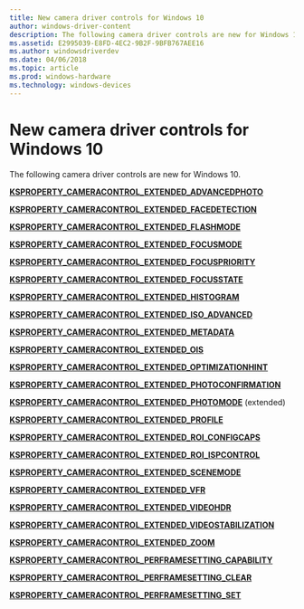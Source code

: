 ```yaml
---
title: New camera driver controls for Windows 10
author: windows-driver-content
description: The following camera driver controls are new for Windows 10.
ms.assetid: E2995039-E8FD-4EC2-9B2F-9BFB767AEE16
ms.author: windowsdriverdev
ms.date: 04/06/2018
ms.topic: article
ms.prod: windows-hardware
ms.technology: windows-devices
---
```


# New camera driver controls for Windows 10


The following camera driver controls are new for Windows 10.

[**KSPROPERTY\_CAMERACONTROL\_EXTENDED\_ADVANCEDPHOTO**](ksproperty-cameracontrol-extended-advancedphoto.md)

[**KSPROPERTY\_CAMERACONTROL\_EXTENDED\_FACEDETECTION**](ksproperty-cameracontrol-extended-facedetection.md)

[**KSPROPERTY\_CAMERACONTROL\_EXTENDED\_FLASHMODE**](ksproperty-cameracontrol-extended-flashmode2.md)

[**KSPROPERTY\_CAMERACONTROL\_EXTENDED\_FOCUSMODE**](ksproperty-cameracontrol-extended-focusmode2.md)

[**KSPROPERTY\_CAMERACONTROL\_EXTENDED\_FOCUSPRIORITY**](ksproperty-cameracontrol-extended-focuspriority.md)

[**KSPROPERTY\_CAMERACONTROL\_EXTENDED\_FOCUSSTATE**](ksproperty-cameracontrol-extended-focusstate.md)

[**KSPROPERTY\_CAMERACONTROL\_EXTENDED\_HISTOGRAM**](ksproperty-cameracontrol-extended-histogram.md)

[**KSPROPERTY\_CAMERACONTROL\_EXTENDED\_ISO\_ADVANCED**](ksproperty-cameracontrol-extended-iso-advanced.md)

[**KSPROPERTY\_CAMERACONTROL\_EXTENDED\_METADATA**](ksproperty-cameracontrol-extended-metadata.md)

[**KSPROPERTY\_CAMERACONTROL\_EXTENDED\_OIS**](ksproperty-cameracontrol-extended-ois.md)

[**KSPROPERTY\_CAMERACONTROL\_EXTENDED\_OPTIMIZATIONHINT**](ksproperty-cameracontrol-extended-optimizationhint-.md)

[**KSPROPERTY\_CAMERACONTROL\_EXTENDED\_PHOTOCONFIRMATION**](ksproperty-cameracontrol-extended-photoconfirmation.md)

[**KSPROPERTY\_CAMERACONTROL\_EXTENDED\_PHOTOMODE**](ksproperty-cameracontrol-extended-photomode2.md) (extended)

[**KSPROPERTY\_CAMERACONTROL\_EXTENDED\_PROFILE**](ksproperty-cameracontrol-extended-profile.md)

[**KSPROPERTY\_CAMERACONTROL\_EXTENDED\_ROI\_CONFIGCAPS**](ksproperty-cameracontrol-extended-roi-configcaps.md)

[**KSPROPERTY\_CAMERACONTROL\_EXTENDED\_ROI\_ISPCONTROL**](ksproperty-cameracontrol-extended-roi-ispcontrol.md)

[**KSPROPERTY\_CAMERACONTROL\_EXTENDED\_SCENEMODE**](ksproperty-cameracontrol-extended-scenemode2.md)

[**KSPROPERTY\_CAMERACONTROL\_EXTENDED\_VFR**](ksproperty-cameracontrol-extended-vfr.md)

[**KSPROPERTY\_CAMERACONTROL\_EXTENDED\_VIDEOHDR**](ksproperty-cameracontrol-extended-videohdr.md)

[**KSPROPERTY\_CAMERACONTROL\_EXTENDED\_VIDEOSTABILIZATION**](ksproperty-cameracontrol-extended-videostabilization.md)

[**KSPROPERTY\_CAMERACONTROL\_EXTENDED\_ZOOM**](ksproperty-cameracontrol-extended-zoom.md)

[**KSPROPERTY\_CAMERACONTROL\_PERFRAMESETTING\_CAPABILITY**](ksproperty-cameracontrol-perframesetting-capability.md)

[**KSPROPERTY\_CAMERACONTROL\_PERFRAMESETTING\_CLEAR**](ksproperty-cameracontrol-perframesetting-clear.md)

[**KSPROPERTY\_CAMERACONTROL\_PERFRAMESETTING\_SET**](ksproperty-cameracontrol-perframesetting-set.md)

 

 




